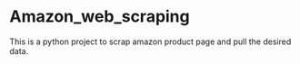 # Amazon_web_scraping
This is a python project to scrap amazon product page and pull the desired data.



